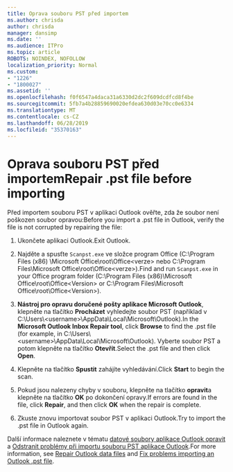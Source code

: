 ```yaml
---
title: Oprava souboru PST před importem
ms.author: chrisda
author: chrisda
manager: dansimp
ms.date: ''
ms.audience: ITPro
ms.topic: article
ROBOTS: NOINDEX, NOFOLLOW
localization_priority: Normal
ms.custom:
- "1226"
- "1800027"
ms.assetid: ''
ms.openlocfilehash: f0f6547a4daca31a6330d2dc2f609dcdfcd8f4be
ms.sourcegitcommit: 5fb7a4b28859690020efdea630d03e70cc0e6334
ms.translationtype: MT
ms.contentlocale: cs-CZ
ms.lasthandoff: 06/28/2019
ms.locfileid: "35370163"
---
```

# <a name="repair-pst-file-before-importing"></a><span data-ttu-id="17b0f-102">Oprava souboru PST před importem</span><span class="sxs-lookup"><span data-stu-id="17b0f-102">Repair .pst file before importing</span></span>

<span data-ttu-id="17b0f-103">Před importem souboru PST v aplikaci Outlook ověřte, zda že soubor není poškozen soubor opravou:</span><span class="sxs-lookup"><span data-stu-id="17b0f-103">Before you import a .pst file in Outlook, verify the file is not corrupted by repairing the file:</span></span>

1. <span data-ttu-id="17b0f-104">Ukončete aplikaci Outlook.</span><span class="sxs-lookup"><span data-stu-id="17b0f-104">Exit Outlook.</span></span>

2. <span data-ttu-id="17b0f-105">Najděte a spusťte `Scanpst.exe` ve složce program Office (C:\Program Files (x86) \Microsoft Office\root\Office\<verze\> nebo C:\Program Files\Microsoft Office\root\Office\<verze\>).</span><span class="sxs-lookup"><span data-stu-id="17b0f-105">Find and run `Scanpst.exe` in your Office program folder (C:\Program Files (x86)\Microsoft Office\root\Office\<Version\> or C:\Program Files\Microsoft Office\root\Office\<Version\>).</span></span>

3. <span data-ttu-id="17b0f-106">**Nástroj pro opravu doručené pošty aplikace Microsoft Outlook**, klepněte na tlačítko **Procházet** vyhledejte soubor PST (například v C:\Users\\<username\>\AppData\Local\Microsoft\Outlook).</span><span class="sxs-lookup"><span data-stu-id="17b0f-106">In the **Microsoft Outlook Inbox Repair tool**, click **Browse** to find the .pst file (for example, in C:\Users\\<username\>\AppData\Local\Microsoft\Outlook).</span></span> <span data-ttu-id="17b0f-107">Vyberte soubor PST a potom klepněte na tlačítko **Otevřít**.</span><span class="sxs-lookup"><span data-stu-id="17b0f-107">Select the .pst file and then click **Open**.</span></span>

4. <span data-ttu-id="17b0f-108">Klepněte na tlačítko **Spustit** zahájíte vyhledávání.</span><span class="sxs-lookup"><span data-stu-id="17b0f-108">Click **Start** to begin the scan.</span></span>

5. <span data-ttu-id="17b0f-109">Pokud jsou nalezeny chyby v souboru, klepněte na tlačítko **opravit**a klepněte na tlačítko **OK** po dokončení opravy.</span><span class="sxs-lookup"><span data-stu-id="17b0f-109">If errors are found in the file, click **Repair**, and then click **OK** when the repair is complete.</span></span>

6. <span data-ttu-id="17b0f-110">Zkuste znovu importovat soubor PST v aplikaci Outlook.</span><span class="sxs-lookup"><span data-stu-id="17b0f-110">Try to import the .pst file in Outlook again.</span></span>

<span data-ttu-id="17b0f-111">Další informace naleznete v tématu [datové soubory aplikace Outlook opravit](https://support.office.com/article/25663bc3-11ec-4412-86c4-60458afc5253) a [Odstranit problémy při importu souboru PST aplikace Outlook](https://support.office.com/article/2d2e50dc-5c36-4ab2-ab50-f1be733b3d6e).</span><span class="sxs-lookup"><span data-stu-id="17b0f-111">For more information, see [Repair Outlook data files](https://support.office.com/article/25663bc3-11ec-4412-86c4-60458afc5253) and [Fix problems importing an Outlook .pst file](https://support.office.com/article/2d2e50dc-5c36-4ab2-ab50-f1be733b3d6e).</span></span>
